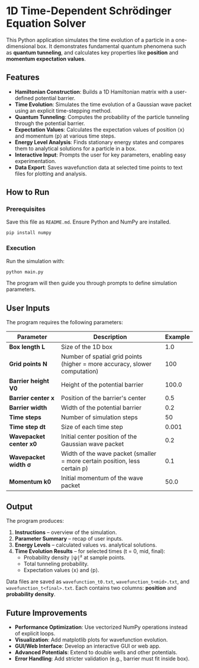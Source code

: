 # **1D Time-Dependent Schrödinger Equation Solver**

This Python application simulates the time evolution of a particle in a one-dimensional box. It demonstrates fundamental quantum phenomena such as **quantum tunneling**, and calculates key properties like **position** and **momentum expectation values**.

## **Features**

- **Hamiltonian Construction**: Builds a 1D Hamiltonian matrix with a user-defined potential barrier.  
- **Time Evolution**: Simulates the time evolution of a Gaussian wave packet using an explicit time-stepping method.  
- **Quantum Tunneling**: Computes the probability of the particle tunneling through the potential barrier.  
- **Expectation Values**: Calculates the expectation values of position ⟨x⟩ and momentum ⟨p⟩ at various time steps.  
- **Energy Level Analysis**: Finds stationary energy states and compares them to analytical solutions for a particle in a box.  
- **Interactive Input**: Prompts the user for key parameters, enabling easy experimentation.  
- **Data Export**: Saves wavefunction data at selected time points to text files for plotting and analysis.

## **How to Run**

### **Prerequisites**

Save this file as `README.md`. Ensure Python and NumPy are installed.

```bash
pip install numpy
```

### **Execution**

Run the simulation with:

```bash
python main.py
```

The program will then guide you through prompts to define simulation parameters.

## **User Inputs**

The program requires the following parameters:

| Parameter              | Description                                                                 | Example |
|-------------------------|-----------------------------------------------------------------------------|---------|
| **Box length L**        | Size of the 1D box                                                         | 1.0     |
| **Grid points N**       | Number of spatial grid points (higher = more accuracy, slower computation) | 100     |
| **Barrier height V0**   | Height of the potential barrier                                            | 100.0   |
| **Barrier center x**    | Position of the barrier's center                                           | 0.5     |
| **Barrier width**       | Width of the potential barrier                                             | 0.2     |
| **Time steps**          | Number of simulation steps                                                 | 50      |
| **Time step dt**        | Size of each time step                                                     | 0.001   |
| **Wavepacket center x0**| Initial center position of the Gaussian wave packet                        | 0.2     |
| **Wavepacket width σ**  | Width of the wave packet (smaller = more certain position, less certain p) | 0.1     |
| **Momentum k0**         | Initial momentum of the wave packet                                        | 50.0    |

## **Output**

The program produces:

1. **Instructions** – overview of the simulation.  
2. **Parameter Summary** – recap of user inputs.  
3. **Energy Levels** – calculated values vs. analytical solutions.  
4. **Time Evolution Results** – for selected times (t = 0, mid, final):  
   - Probability density ∣ψ∣² at sample points.  
   - Total tunneling probability.  
   - Expectation values ⟨x⟩ and ⟨p⟩.

Data files are saved as `wavefunction_t0.txt`, `wavefunction_t<mid>.txt`, and `wavefunction_t<final>.txt`. Each contains two columns: **position** and **probability density**.

## **Future Improvements**

- **Performance Optimization**: Use vectorized NumPy operations instead of explicit loops.  
- **Visualization**: Add matplotlib plots for wavefunction evolution.  
- **GUI/Web Interface**: Develop an interactive GUI or web app.  
- **Advanced Potentials**: Extend to double wells and other potentials.  
- **Error Handling**: Add stricter validation (e.g., barrier must fit inside box).  
